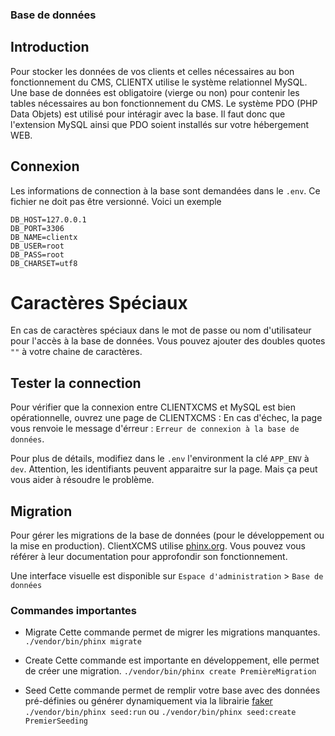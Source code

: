 ### Base de données

## Introduction 
Pour stocker les données de vos clients et celles nécessaires au bon fonctionnement du CMS, CLIENTX utilise le système relationnel MySQL. Une base de données est obligatoire (vierge ou non) pour contenir les tables nécessaires au bon fonctionnement du CMS. Le système PDO (PHP Data Objets) est utilisé pour intéragir avec la base. Il faut donc que l'extension MySQL ainsi que PDO soient installés sur votre hébergement WEB.

## Connexion
Les informations de connection à la base sont demandées dans le ```.env```. Ce fichier ne doit pas être versionné. Voici un exemple
```
DB_HOST=127.0.0.1
DB_PORT=3306
DB_NAME=clientx
DB_USER=root
DB_PASS=root
DB_CHARSET=utf8
```
# Caractères Spéciaux
En cas de caractères spéciaux dans le mot de passe ou nom d'utilisateur pour l'accès à la base de données. Vous pouvez ajouter des doubles quotes `""` à votre chaine de caractères.
## Tester la connection

Pour vérifier que la connexion entre CLIENTXCMS et MySQL est bien opérationnelle, ouvrez une page de CLIENTXCMS :
En cas d'échec, la page vous renvoie le message d'érreur :
`Erreur de connexion à la base de données`.

Pour plus de détails, modifiez dans le ```.env``` l'environment la clé `APP_ENV` à `dev`.
Attention, les identifiants peuvent apparaitre sur la page. Mais ça peut vous aider à résoudre le problème.

## Migration

Pour gérer les migrations de la base de données (pour le développement ou la mise en production). ClientXCMS utilise [phinx.org](https://phinx.org/). Vous pouvez vous référer à leur documentation pour approfondir son fonctionnement.

Une interface visuelle est disponible sur  `Espace d'administration` > `Base de données` 
### Commandes importantes 
- Migrate
    Cette commande permet de migrer les migrations manquantes.
    ```./vendor/bin/phinx migrate```

- Create
    Cette commande est importante en développement, elle permet de créer une migration.
    ```./vendor/bin/phinx create PremièreMigration```
- Seed
    Cette commande permet de remplir votre base avec des données pré-définies ou générer dynamiquement via la librairie [faker](https://github.com/fzaninotto/Faker)
    ```./vendor/bin/phinx seed:run```
    ou
    ```./vendor/bin/phinx seed:create PremierSeeding```
